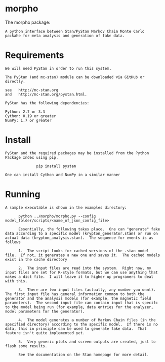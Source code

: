 morpho
======  
The morpho package:

    A python interface between Stan/PyStan Markov Chain Monte Carlo packahe for meta analysis and generation of fake data.


Requirements
======
	We will need PyStan in order to run this system.

	The PyStan (and mc-stan) module can be downloaded via GitHub or directly.
	
	see   http://mc-stan.org	
	and   http://mc-stan.org/pystan.html.

	PyStan has the following dependencies:

	Python: 2.7 or 3.3
	Cython: 0.19 or greater
	NumPy: 1.7 or greater

Install
======
	PyStan and the required packages may be installed from the Python Package Index using pip.

	       	      pip install pystan

	One can install Cython and NumPy in a similar manner


Running
======
	A sample executable is shown in the examples directory:

	  	  python ../morpho/morpho.py --config  model_folder/scripts/<name_of_json_config_file>
		  
		  Essentially, the following takes place.  One can "generate" fake data according to a specific model (krypton_generator.stan) or run on actual data (krypton_analysis.stan).  The sequence for events is as follows

		  1.  The script looks for cached versions of the .stan model file.  If not, it generates a new one and saves it.  The cached models exist in the cache directory

		  2.  The input files are read into the system.  Right now, my input files are set for R-style formats, but we can use anything that makes a dict file.  I will leave it to higher up programers to deal with this.

		  3.  There are two input files (actually, any number you want).  The first input file has general information common to both the generator and the analysis models (for example, the magnetic field parameters).  The second input file can contain input that is specifc to the model being run (for example, data entries for the analyzer, model parameters for the generator).

		  4.  The model generates a number of Markov Chain files (in the specified directory) according to the specific model.  If there is no data, this in principle can be used to generate fake data.  That feature isn't quite implemented yet.

		  5.  Very generic plots and screen outputs are created, just to flash some results.
		  
		  See the documentation on the Stan homepage for more detail.